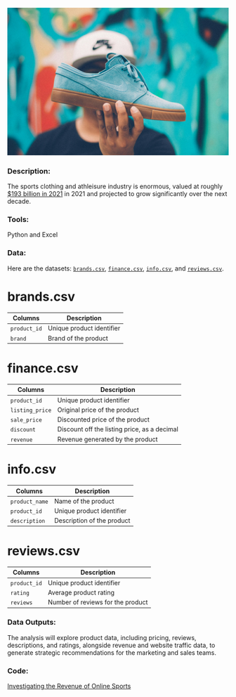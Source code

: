 ![image](https://github.com/mynameisfho/My-Data-Analyst-Portofolio/blob/main/Investigating%20the%20Revenue%20of%20Online%20Sports/shoe.jpg)

### Description:
The sports clothing and athleisure industry is enormous, valued at roughly [$193 billion in 2021](https://www.statista.com/statistics/254489/total-revenue-of-the-global-sports-apparel-market/) in 2021 and projected to grow significantly over the next decade.

### Tools: 
Python and Excel

### Data:
Here are the datasets: [`brands.csv`](https://github.com/mynameisfho/My-Data-Analyst-Portofolio/blob/main/Investigating%20the%20Revenue%20of%20Online%20Sports/brands.csv), [`finance.csv`](https://github.com/mynameisfho/My-Data-Analyst-Portofolio/blob/main/Investigating%20the%20Revenue%20of%20Online%20Sports/finance.csv), [`info.csv`](https://github.com/mynameisfho/My-Data-Analyst-Portofolio/blob/main/Investigating%20the%20Revenue%20of%20Online%20Sports/info.csv), and [`reviews.csv`](https://github.com/mynameisfho/My-Data-Analyst-Portofolio/blob/main/Investigating%20the%20Revenue%20of%20Online%20Sports/reviews.csv).

#  brands.csv

| Columns | Description |
|---------|-------------|
| `product_id` | Unique product identifier |
| `brand` | Brand of the product | 

# finance.csv

| Columns | Description |
|---------|-------------|
| `product_id` | Unique product identifier |
| `listing_price` | Original price of the product | 
| `sale_price` | Discounted price of the product |
| `discount` | Discount off the listing price, as a decimal | 
| `revenue` | Revenue generated by the product |

# info.csv

| Columns | Description |
|---------|-------------|
| `product_name` | Name of the product | 
| `product_id` | Unique product identifier |
| `description` | Description of the product |

# reviews.csv

| Columns | Description |
|---------|-------------|
| `product_id` | Unique product identifier |
| `rating` | Average product rating | 
| `reviews` | Number of reviews for the product |

### Data Outputs: 
The analysis will explore product data, including pricing, reviews, descriptions, and ratings, alongside revenue and website traffic data, to generate strategic recommendations for the marketing and sales teams.

### Code:
[Investigating the Revenue of Online Sports](https://github.com/mynameisfho/My-Data-Analyst-Portofolio/blob/main/Investigating%20the%20Revenue%20of%20Online%20Sports/online_sports.ipynb)